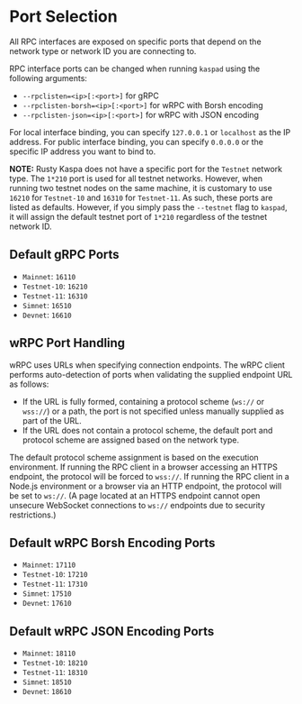# Port Selection

All RPC interfaces are exposed on specific ports that depend on the network type or network ID you are connecting to.

RPC interface ports can be changed when running `kaspad` using the following arguments:
- `--rpclisten=<ip>[:<port>]` for gRPC
- `--rpclisten-borsh=<ip>[:<port>]` for wRPC with Borsh encoding
- `--rpclisten-json=<ip>[:<port>]` for wRPC with JSON encoding

For local interface binding, you can specify `127.0.0.1` or `localhost` as the IP address. For public interface binding, you can specify `0.0.0.0` or the specific IP address you want to bind to.

**NOTE:** Rusty Kaspa does not have a specific port for the `Testnet` network type. The `1*210` port is used for all testnet networks. However, when running two testnet nodes on the same machine, it is customary to use `16210` for `Testnet-10` and `16310` for `Testnet-11`. As such, these ports are listed as defaults. However, if you simply pass the `--testnet` flag to `kaspad`, it will assign the default testnet port of `1*210` regardless of the testnet network ID.


## Default gRPC Ports
- `Mainnet`: `16110`
- `Testnet-10`: `16210`
- `Testnet-11`: `16310`
- `Simnet`: `16510`
- `Devnet`: `16610`

## wRPC Port Handling

wRPC uses URLs when specifying connection endpoints. The wRPC client performs auto-detection of ports when validating the supplied endpoint URL as follows:

- If the URL is fully formed, containing a protocol scheme (`ws://` or `wss://`) or a path, the port is not specified unless manually supplied as part of the URL.
- If the URL does not contain a protocol scheme, the default port and protocol scheme are assigned based on the network type.

The default protocol scheme assignment is based on the execution environment. If running the RPC client in a browser accessing an HTTPS endpoint, the protocol will be forced to `wss://`. If running the RPC client in a Node.js environment or a browser via an HTTP endpoint, the protocol will be set to `ws://`. (A page located at an HTTPS endpoint cannot open unsecure WebSocket connections to `ws://` endpoints due to security restrictions.)

## Default wRPC Borsh Encoding Ports

- `Mainnet`: `17110`
- `Testnet-10`: `17210`
- `Testnet-11`: `17310`
- `Simnet`: `17510`
- `Devnet`: `17610`

## Default wRPC JSON Encoding Ports

- `Mainnet`: `18110`
- `Testnet-10`: `18210`
- `Testnet-11`: `18310`
- `Simnet`: `18510`
- `Devnet`: `18610`